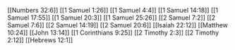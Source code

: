 [[Numbers 32:6]]
[[1 Samuel 1:26]]
[[1 Samuel 4:4]]
[[1 Samuel 14:18]]
[[1 Samuel 17:55]]
[[1 Samuel 20:3]]
[[1 Samuel 25:26]]
[[2 Samuel 7:2]]
[[2 Samuel 7:6]]
[[2 Samuel 14:19]]
[[2 Samuel 20:6]]
[[Isaiah 22:12]]
[[Matthew 10:24]]
[[John 13:14]]
[[1 Corinthians 9:25]]
[[2 Timothy 2:3]]
[[2 Timothy 2:12]]
[[Hebrews 12:1]]
